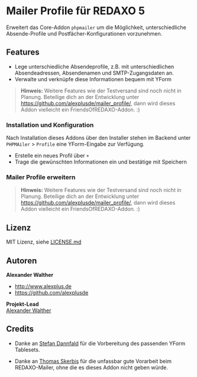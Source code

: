 # Mailer Profile für REDAXO 5

Erweitert das Core-Addon `phpmailer` um die Möglichkeit, unterschiedliche Absende-Profile und Postfächer-Konfigurationen vorzunehmen. 

## Features

* Lege unterschiedliche Absendeprofile, z.B. mit unterschiedlichen Absendeadressen, Absendenamen und SMTP-Zugangsdaten an.
* Verwalte und verknüpfe diese Informationen bequem mit YForm

> **Hinweis:** Weitere Features wie der Testversand sind noch nicht in Planung. Beteilige dich an der Entwicklung unter https://github.com/alexplusde/mailer_profile/, dann wird dieses Addon vielleicht ein FriendsOfREDAXO-Addon. :)

### Installation und Konfiguration

Nach Installation dieses Addons über den Installer stehen im Backend unter `PHPMAiler` > `Profile` eine YForm-Eingabe zur Verfügung.

* Erstelle ein neues Profil über `+`
* Trage die gewünschten Informationen ein und bestätige mit Speichern

### Mailer Profile erweitern

> **Hinweis:** Weitere Features wie der Testversand sind noch nicht in Planung. Beteilige dich an der Entwicklung unter https://github.com/alexplusde/mailer_profile/, dann wird dieses Addon vielleicht ein FriendsOfREDAXO-Addon. :)

## Lizenz

MIT Lizenz, siehe [LICENSE.md](https://github.com/alexplusde/mailer_profile/blob/master/LICENSE.md)  

## Autoren

**Alexander Walther**  

* http://www.alexplus.de  
* https://github.com/alexplusde  

**Projekt-Lead**  
[Alexander Walther](https://github.com/alexplusde)

## Credits

* Danke an [Stefan Dannfald](https://github.com/dpf-dd) für die Vorbereitung des passenden YForm Tablesets.

* Danke an [Thomas Skerbis](https://github.com/skerbis) für die unfassbar gute Vorarbeit beim REDAXO-Mailer, ohne die es dieses Addon nicht geben würde.
